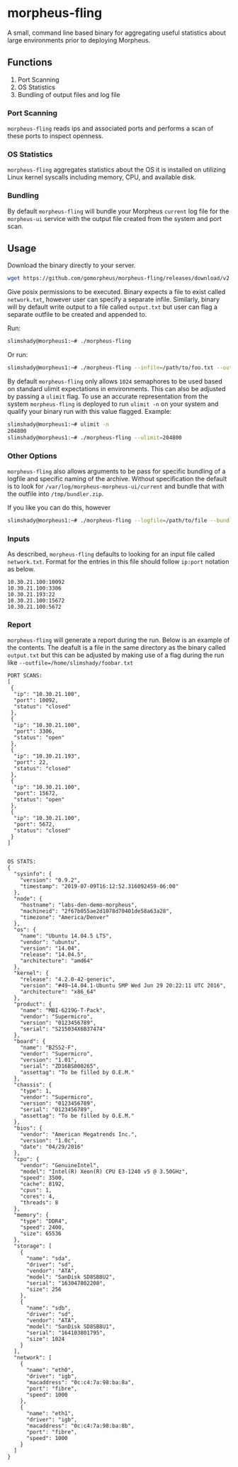 # morpheus-fling

A small, command line based binary for aggregating useful statistics about large environments prior to deploying Morpheus.

## Functions

1. Port Scanning
2. OS Statistics
3. Bundling of output files and log file

### Port Scanning

`morpheus-fling` reads ips and associated ports and performs a scan of these ports to inspect openness.

### OS Statistics

`morpheus-fling` aggregates statistics about the OS it is installed on utilizing Linux kernel syscalls including memory, CPU, and available disk.

### Bundling

By default `morpheus-fling` will bundle your Morpheus `current` log file for the `morpheus-ui` service with the output file created from the system and port scan.

## Usage

Download the binary directly to your server.

```bash
wget https://github.com/gomorpheus/morpheus-fling/releases/download/v2.1.0/morpheus-fling
```

Give posix permissions to be executed.  Binary expects a file to exist called `network.txt`, however user can specify a separate infile.  Similarly, binary will by default write output to a file called `output.txt` but user can flag a separate outfile to be created and appended to.

Run:

```bash
slimshady@morpheus1:~# ./morpheus-fling
```

Or run:

```bash
slimshady@morpheus1:~# ./morpheus-fling --infile=/path/to/foo.txt --outfile=/path/to/bar.txt
```

By default `morpheus-fling` only allows `1024` semaphores to be used based on standard ulimit expectations in environments.  This can also be adjusted by passing a `ulimit` flag.  To use an accurate representation from the system `morpheus-fling` is deployed to run `ulimit -n` on your system and qualify your binary run with this value flagged.
Example:

```bash
slimshady@morpheus1:~# ulimit -n
204800
slimshady@morpheus1:~# ./morpheus-fling --ulimit=204800
```

### Other Options

`morpheus-fling` also allows arguments to be pass for specific bundling of a logfile and specific naming of the archive.  Without specification the default is to look for `/var/log/morpheus-morpheus-ui/current` and bundle that with the outfile into `/tmp/bundler.zip`.

If you like you can do this, however

```bash
slimshady@morpheus1:~# ./morpheus-fling --logfile=/path/to/file --bundler=/path/to/archive_name.zip
```

### Inputs

As described, `morpheus-fling` defaults to looking for an input file called `network.txt`.  Format for the entries in this file should follow `ip:port` notation as below.

```text
10.30.21.100:10092
10.30.21.100:3306
10.30.21.193:22
10.30.21.100:15672
10.30.21.100:5672
```

### Report

`morpheus-fling` will generate a report during the run.  Below is an example of the contents.  The deafult is a file in the same directory as the binary called `output.txt` but this can be adjusted by making use of a flag during the run like `--outfile=/home/slimshady/foobar.txt`

```text
PORT SCANS:
[
 {
  "ip": "10.30.21.100",
  "port": 10092,
  "status": "closed"
 },
 {
  "ip": "10.30.21.100",
  "port": 3306,
  "status": "open"
 },
 {
  "ip": "10.30.21.193",
  "port": 22,
  "status": "closed"
 },
 {
  "ip": "10.30.21.100",
  "port": 15672,
  "status": "open"
 },
 {
  "ip": "10.30.21.100",
  "port": 5672,
  "status": "closed"
 }
]


OS STATS:
{
  "sysinfo": {
    "version": "0.9.2",
    "timestamp": "2019-07-09T16:12:52.316092459-06:00"
  },
  "node": {
    "hostname": "labs-den-demo-morpheus",
    "machineid": "2f67b055ae2d1078d70401de58a63a28",
    "timezone": "America/Denver"
  },
  "os": {
    "name": "Ubuntu 14.04.5 LTS",
    "vendor": "ubuntu",
    "version": "14.04",
    "release": "14.04.5",
    "architecture": "amd64"
  },
  "kernel": {
    "release": "4.2.0-42-generic",
    "version": "#49~14.04.1-Ubuntu SMP Wed Jun 29 20:22:11 UTC 2016",
    "architecture": "x86_64"
  },
  "product": {
    "name": "MBI-6219G-T-Pack",
    "vendor": "Supermicro",
    "version": "0123456789",
    "serial": "S215034X6B37474"
  },
  "board": {
    "name": "B2SS2-F",
    "vendor": "Supermicro",
    "version": "1.01",
    "serial": "ZD16BS000265",
    "assettag": "To be filled by O.E.M."
  },
  "chassis": {
    "type": 1,
    "vendor": "Supermicro",
    "version": "0123456789",
    "serial": "0123456789",
    "assettag": "To be filled by O.E.M."
  },
  "bios": {
    "vendor": "American Megatrends Inc.",
    "version": "1.0c",
    "date": "04/29/2016"
  },
  "cpu": {
    "vendor": "GenuineIntel",
    "model": "Intel(R) Xeon(R) CPU E3-1240 v5 @ 3.50GHz",
    "speed": 3500,
    "cache": 8192,
    "cpus": 1,
    "cores": 4,
    "threads": 8
  },
  "memory": {
    "type": "DDR4",
    "speed": 2400,
    "size": 65536
  },
  "storage": [
    {
      "name": "sda",
      "driver": "sd",
      "vendor": "ATA",
      "model": "SanDisk SD8SB8U2",
      "serial": "163047802208",
      "size": 256
    },
    {
      "name": "sdb",
      "driver": "sd",
      "vendor": "ATA",
      "model": "SanDisk SD8SB8U1",
      "serial": "164103801795",
      "size": 1024
    }
  ],
  "network": [
    {
      "name": "eth0",
      "driver": "igb",
      "macaddress": "0c:c4:7a:98:ba:8a",
      "port": "fibre",
      "speed": 1000
    },
    {
      "name": "eth1",
      "driver": "igb",
      "macaddress": "0c:c4:7a:98:ba:8b",
      "port": "fibre",
      "speed": 1000
    }
  ]
}
```
